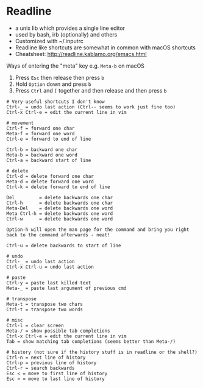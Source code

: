 # Readline

- a unix lib which provides a single line editor
- used by bash, irb (optionally) and others
- Customized with ~/.inputrc
- Readline like shortcuts are somewhat in common with macOS shortcuts
- Cheatsheet: http://readline.kablamo.org/emacs.html

Ways of entering the "meta" key e.g. `Meta-b` on macOS

1. Press `Esc` then release then press `b`
1. Hold `Option` down and press `b`
1. Press `Ctrl` and `[` together and then release and then press `b`

```
# Very useful shortcuts I don't know
Ctrl-_ = undo last action (Ctrl-- seems to work just fine too)
Ctrl-x Ctrl-e = edit the current line in vim
```

```
# movement
Ctrl-f = forward one char
Meta-f = forward one word
Ctrl-e = forward to end of line

Ctrl-b = backward one char
Meta-b = backward one word
Ctrl-a = backward start of line

# delete
Ctrl-d = delete forward one char
Meta-d = delete forward one word
Ctrl-k = delete forward to end of line

Del         = delete backwards one char
Ctrl-h      = delete backwards one char
Meta-Del    = delete backwards one word
Meta Ctrl-h = delete backwards one word
Ctrl-w      = delete backwards one word

Option-h will open the man page for the command and bring you right back to the command afterwards - neat!

Ctrl-u = delete backwards to start of line

# undo
Ctrl-_ = undo last action
Ctrl-x Ctrl-u = undo last action

# paste
Ctrl-y = paste last killed text
Meta-_ = paste last argument of previous cmd

# transpose
Meta-t = transpose two chars
Ctrl-t = transpose two words

# misc
Ctrl-l = clear screen
Meta-/ = show possible tab completions
Ctrl-x Ctrl-e = edit the current line in vim
Tab = show matching tab completions (seems better than Meta-/)

# history (not sure if the history stuff is in readline or the shell?)
Ctrl-n = next line of history
Ctrl-p = previous line of history
Ctrl-r = search backwards
Esc < = move to first line of history
Esc > = move to last line of history
```
